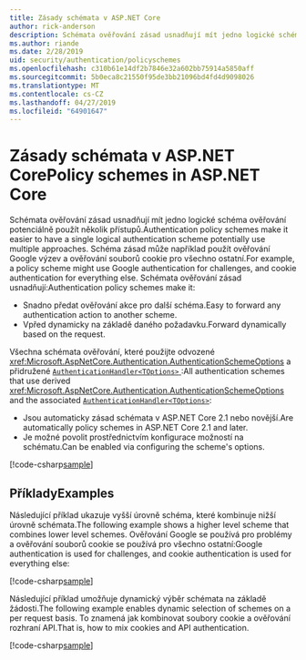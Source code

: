 ```yaml
---
title: Zásady schémata v ASP.NET Core
author: rick-anderson
description: Schémata ověřování zásad usnadňují mít jedno logické schéma ověřování
ms.author: riande
ms.date: 2/28/2019
uid: security/authentication/policyschemes
ms.openlocfilehash: c310b61e14df2b7846e32a602bb75914a5850aff
ms.sourcegitcommit: 5b0eca8c21550f95de3bb21096bd4fd4d9098026
ms.translationtype: MT
ms.contentlocale: cs-CZ
ms.lasthandoff: 04/27/2019
ms.locfileid: "64901647"
---
```

# <a name="policy-schemes-in-aspnet-core"></a><span data-ttu-id="05f44-103">Zásady schémata v ASP.NET Core</span><span class="sxs-lookup"><span data-stu-id="05f44-103">Policy schemes in ASP.NET Core</span></span>

<span data-ttu-id="05f44-104">Schémata ověřování zásad usnadňují mít jedno logické schéma ověřování potenciálně použít několik přístupů.</span><span class="sxs-lookup"><span data-stu-id="05f44-104">Authentication policy schemes make it easier to have a single logical authentication scheme potentially use multiple approaches.</span></span> <span data-ttu-id="05f44-105">Schéma zásad může například použít ověřování Google výzev a ověřování souborů cookie pro všechno ostatní.</span><span class="sxs-lookup"><span data-stu-id="05f44-105">For example, a policy scheme might use Google authentication for challenges, and cookie authentication for everything else.</span></span> <span data-ttu-id="05f44-106">Schémata ověřování zásad usnadňují:</span><span class="sxs-lookup"><span data-stu-id="05f44-106">Authentication policy schemes make it:</span></span>

* <span data-ttu-id="05f44-107">Snadno předat ověřování akce pro další schéma.</span><span class="sxs-lookup"><span data-stu-id="05f44-107">Easy to forward any authentication action to another scheme.</span></span>
* <span data-ttu-id="05f44-108">Vpřed dynamicky na základě daného požadavku.</span><span class="sxs-lookup"><span data-stu-id="05f44-108">Forward dynamically based on the request.</span></span>

<span data-ttu-id="05f44-109">Všechna schémata ověřování, které použijte odvozené <xref:Microsoft.AspNetCore.Authentication.AuthenticationSchemeOptions> a přidružené [ `AuthenticationHandler<TOptions>` ](/dotnet/api/microsoft.aspnetcore.authentication.authenticationhandler-1):</span><span class="sxs-lookup"><span data-stu-id="05f44-109">All authentication schemes that use derived <xref:Microsoft.AspNetCore.Authentication.AuthenticationSchemeOptions> and the associated [`AuthenticationHandler<TOptions>`](/dotnet/api/microsoft.aspnetcore.authentication.authenticationhandler-1):</span></span>

* <span data-ttu-id="05f44-110">Jsou automaticky zásad schémata v ASP.NET Core 2.1 nebo novější.</span><span class="sxs-lookup"><span data-stu-id="05f44-110">Are automatically policy schemes in ASP.NET Core 2.1 and later.</span></span>
* <span data-ttu-id="05f44-111">Je možné povolit prostřednictvím konfigurace možností na schématu.</span><span class="sxs-lookup"><span data-stu-id="05f44-111">Can be enabled via configuring the scheme's options.</span></span>

[!code-csharp[sample](policyschemes/samples/AuthenticationSchemeOptions.cs?name=snippet)]

## <a name="examples"></a><span data-ttu-id="05f44-112">Příklady</span><span class="sxs-lookup"><span data-stu-id="05f44-112">Examples</span></span>

<span data-ttu-id="05f44-113">Následující příklad ukazuje vyšší úrovně schéma, které kombinuje nižší úrovně schémata.</span><span class="sxs-lookup"><span data-stu-id="05f44-113">The following example shows a higher level scheme that combines lower level schemes.</span></span> <span data-ttu-id="05f44-114">Ověřování Google se používá pro problémy a ověřování souborů cookie se používá pro všechno ostatní:</span><span class="sxs-lookup"><span data-stu-id="05f44-114">Google authentication is used for challenges, and cookie authentication is used for everything else:</span></span>

[!code-csharp[sample](policyschemes/samples/Startup.cs?name=snippet1)]

<span data-ttu-id="05f44-115">Následující příklad umožňuje dynamický výběr schémata na základě žádosti.</span><span class="sxs-lookup"><span data-stu-id="05f44-115">The following example enables dynamic selection of schemes on a per request basis.</span></span> <span data-ttu-id="05f44-116">To znamená jak kombinovat soubory cookie a ověřování rozhraní API.</span><span class="sxs-lookup"><span data-stu-id="05f44-116">That is, how to mix cookies and API authentication.</span></span>

 <!-- REVIEW, missing If set in public Func<HttpContext, string> ForwardDefaultSelector -->

[!code-csharp[sample](policyschemes/samples/Startup.cs?name=snippet2)]
